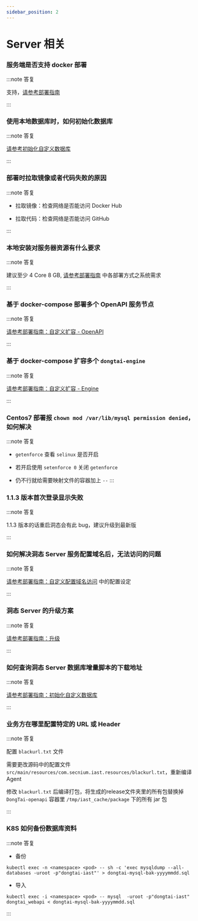 ```yaml
---
sidebar_position: 2
---
```


# Server 相关

### 服务端是否支持 docker 部署

:::note 答复

支持，[请参考部署指南](../getting-started/server/deploy-docker-compose)

:::

### 使用本地数据库时，如何初始化数据库

:::note 答复

  [请参考初始化自定义数据库](../getting-started/server/initial-sql-config)

:::

### 部署时拉取镜像或者代码失败的原因

:::note 答复

  * 拉取镜像：检查网络是否能访问 Docker Hub

  * 拉取代码：检查网络是否能访问 GitHub

:::

### 本地安装对服务器资源有什么要求

:::note 答复

  建议至少 4 Core 8 GB, [请参考部署指南](../category/server-部署指南) 中各部署方式之系统需求

:::

### 基于 docker-compose 部署多个 OpenAPI 服务节点

:::note 答复

  [请参考部署指南：自定义扩容 - OpenAPI](../getting-started/server/deploy-docker-compose#openapi-服务节点)

:::

### 基于 docker-compose 扩容多个 `dongtai-engine`

:::note 答复

  [请参考部署指南：自定义扩容 - Engine](../getting-started/server/deploy-docker-compose#engine-服务节点)

:::

### Centos7 部署报 `chown mod /var/lib/mysql permission denied`，如何解决

:::note 答复

  * ``getenforce`` 查看 ``selinux`` 是否开启

  * 若开启使用 ``setenforce 0`` 关闭 ``getenforce``

  * 仍不行就给需要映射文件的容器加上 ``--``
:::

### 1.1.3 版本首次登录显示失败

:::note 答复

  1.1.3 版本的话重启洞态会有此 bug，建议升级到最新版

:::


### 如何解决洞态 Server 服务配置域名后，无法访问的问题

:::note 答复

  [请参考部署指南：自定义配置域名访问](../getting-started/server/deploy-docker-compose#部署) 中的配置设定

:::

### 洞态 Server 的升级方案

:::note 答复

  [请参考部署指南：升级](../getting-started/server/deploy-docker-compose#升级)

:::

### 如何查询洞态 Server 数据库增量脚本的下载地址

:::note 答复

  [请参考部署指南：初始化自定义数据库](../getting-started/server/initial-sql-config)

:::

### 业务方在哪里配置特定的 URL 或 Header

:::note 答复

  配置 `blackurl.txt` 文件

  需要更改源码中的配置文件 `src/main/resources/com.secnium.iast.resources/blackurl.txt`，重新编译 Agent

  修改 `blackurl.txt` 后编译打包，将生成的release文件夹里的所有包替换掉 `DongTai-openapi` 容器里 `/tmp/iast_cache/package` 下的所有 jar 包

:::

### K8S 如何备份数据库资料

:::note 答复

  * 备份
  ```
  kubectl exec -n <namespace> <pod> -- sh -c 'exec mysqldump --all-databases -uroot -p"dongtai-iast"' > dongtai-mysql-bak-yyyymmdd.sql
  ```
  * 导入
  ```
  kubectl exec -i <namespace> <pod> -- mysql  -uroot -p"dongtai-iast" dongtai_webapi < dongtai-mysql-bak-yyyymmdd.sql
  ```
::: 

